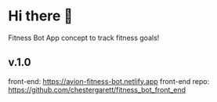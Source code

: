 # Hi there 👋

Fitness Bot
App concept to track fitness goals!

## v.1.0
front-end: https://avion-fitness-bot.netlify.app
front-end repo: https://github.com/chestergarett/fitness_bot_front_end



